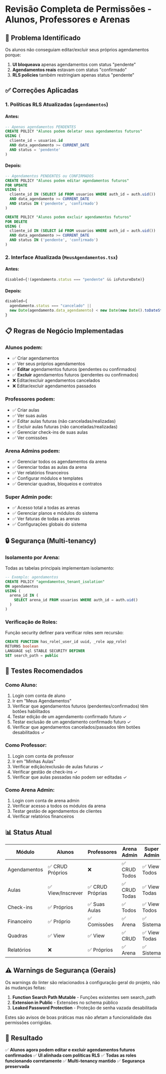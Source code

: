# Revisão Completa de Permissões - Alunos, Professores e Arenas

## 🎯 Problema Identificado

Os alunos não conseguiam editar/excluir seus próprios agendamentos porque:
1. **UI bloqueava** apenas agendamentos com status "pendente"
2. **Agendamentos reais** estavam com status "confirmado"
3. **RLS policies** também restringiam apenas status "pendente"

## ✅ Correções Aplicadas

### 1. Políticas RLS Atualizadas (`agendamentos`)

#### **Antes:**
```sql
-- Apenas agendamentos PENDENTES
CREATE POLICY "Alunos podem deletar seus agendamentos futuros"
USING (
  cliente_id = usuarios.id 
  AND data_agendamento >= CURRENT_DATE 
  AND status = 'pendente'
)
```

#### **Depois:**
```sql
-- Agendamentos PENDENTES ou CONFIRMADOS
CREATE POLICY "Alunos podem editar agendamentos futuros"
FOR UPDATE
USING (
  cliente_id IN (SELECT id FROM usuarios WHERE auth_id = auth.uid())
  AND data_agendamento >= CURRENT_DATE
  AND status IN ('pendente', 'confirmado')
)

CREATE POLICY "Alunos podem excluir agendamentos futuros"
FOR DELETE
USING (
  cliente_id IN (SELECT id FROM usuarios WHERE auth_id = auth.uid())
  AND data_agendamento >= CURRENT_DATE
  AND status IN ('pendente', 'confirmado')
)
```

### 2. Interface Atualizada (`MeusAgendamentos.tsx`)

#### **Antes:**
```typescript
disabled={!(agendamento.status === "pendente" && isFutureDate)}
```

#### **Depois:**
```typescript
disabled={
  agendamento.status === "cancelado" ||
  new Date(agendamento.data_agendamento) < new Date(new Date().toDateString())
}
```

## 📋 Regras de Negócio Implementadas

### **Alunos podem:**
- ✅ Criar agendamentos
- ✅ Ver seus próprios agendamentos
- ✅ **Editar** agendamentos futuros (pendentes ou confirmados)
- ✅ **Excluir** agendamentos futuros (pendentes ou confirmados)
- ❌ Editar/excluir agendamentos cancelados
- ❌ Editar/excluir agendamentos passados

### **Professores podem:**
- ✅ Criar aulas
- ✅ Ver suas aulas
- ✅ Editar aulas futuras (não canceladas/realizadas)
- ✅ Excluir aulas futuras (não canceladas/realizadas)
- ✅ Gerenciar check-ins de suas aulas
- ✅ Ver comissões

### **Arena Admins podem:**
- ✅ Gerenciar todos os agendamentos da arena
- ✅ Gerenciar todas as aulas da arena
- ✅ Ver relatórios financeiros
- ✅ Configurar módulos e templates
- ✅ Gerenciar quadras, bloqueios e contratos

### **Super Admin pode:**
- ✅ Acesso total a todas as arenas
- ✅ Gerenciar planos e módulos do sistema
- ✅ Ver faturas de todas as arenas
- ✅ Configurações globais do sistema

## 🔒 Segurança (Multi-tenancy)

### **Isolamento por Arena:**
Todas as tabelas principais implementam isolamento:
```sql
-- Exemplo: agendamentos
CREATE POLICY "agendamentos_tenant_isolation"
ON agendamentos
USING (
  arena_id IN (
    SELECT arena_id FROM usuarios WHERE auth_id = auth.uid()
  )
)
```

### **Verificação de Roles:**
Função security definer para verificar roles sem recursão:
```sql
CREATE FUNCTION has_role(_user_id uuid, _role app_role)
RETURNS boolean
LANGUAGE sql STABLE SECURITY DEFINER
SET search_path = public
```

## 🧪 Testes Recomendados

### **Como Aluno:**
1. Login com conta de aluno
2. Ir em "Meus Agendamentos"
3. Verificar que agendamentos futuros (pendentes/confirmados) têm botões habilitados
4. Testar edição de um agendamento confirmado futuro ✓
5. Testar exclusão de um agendamento confirmado futuro ✓
6. Verificar que agendamentos cancelados/passados têm botões desabilitados ✓

### **Como Professor:**
1. Login com conta de professor
2. Ir em "Minhas Aulas"
3. Verificar edição/exclusão de aulas futuras ✓
4. Verificar gestão de check-ins ✓
5. Verificar que aulas passadas não podem ser editadas ✓

### **Como Arena Admin:**
1. Login com conta de arena admin
2. Verificar acesso a todos os módulos da arena
3. Testar gestão de agendamentos de clientes
4. Verificar relatórios financeiros

## 📊 Status Atual

| Módulo | Alunos | Professores | Arena Admin | Super Admin |
|--------|--------|-------------|-------------|-------------|
| Agendamentos | ✅ CRUD Próprios | ❌ | ✅ CRUD Todos | ✅ View Todos |
| Aulas | ✅ View/Inscrever | ✅ CRUD Próprias | ✅ CRUD Todas | ✅ View Todas |
| Check-ins | ✅ Próprios | ✅ Suas Aulas | ✅ Todos | ✅ View Todos |
| Financeiro | ✅ Próprio | ✅ Comissões | ✅ Arena | ✅ Sistema |
| Quadras | ✅ View | ✅ View | ✅ CRUD | ✅ View Todas |
| Relatórios | ❌ | ✅ Próprios | ✅ Arena | ✅ Sistema |

## ⚠️ Warnings de Segurança (Gerais)

Os warnings do linter são relacionados à configuração geral do projeto, não às mudanças feitas:
1. **Function Search Path Mutable** - Funções existentes sem search_path
2. **Extension in Public** - Extensões no schema público
3. **Leaked Password Protection** - Proteção de senha vazada desabilitada

Estes são avisos de boas práticas mas não afetam a funcionalidade das permissões corrigidas.

## 🎉 Resultado

✅ **Alunos agora podem editar e excluir agendamentos futuros confirmados**
✅ **UI alinhada com políticas RLS**
✅ **Todas as roles funcionando corretamente**
✅ **Multi-tenancy mantido**
✅ **Segurança preservada**
